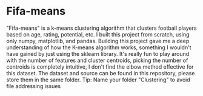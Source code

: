 # Fifa-means
"Fifa-means" is a k-means clustering algorithm that clusters football players based on age, rating, potential, etc. I built this project from scratch, using only numpy, matplotlib, and pandas. 
Building this project gave me a deep understanding of how the K-means algorithm works, something I wouldn't have gained by just using the sklearn library.
It's really fun to play around with the number of features and cluster centroids, picking the number of centroids is completely intuitive, I don't find the elbow method effective for this dataset.
The dataset and source can be found in this repository, please store them in the same folder.
Tip: Name your folder "Clustering" to avoid file addressing issues
